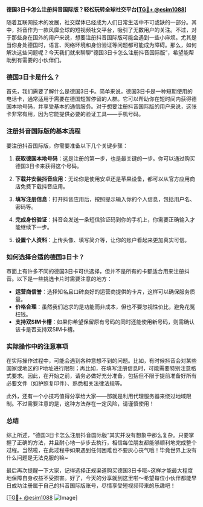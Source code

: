**德国3日卡怎么注册抖音国际版？轻松玩转全球社交平台[[TG💪+ @esim1088](https://t.me/s/esim1088)]**

随着互联网技术的发展，社交媒体已经成为人们日常生活中不可或缺的一部分。其中，抖音作为一款风靡全球的短视频社交平台，吸引了无数用户的关注。不过，对于那些身在国外的用户来说，想要注册抖音国际版可能会遇到一些小麻烦。尤其是当你身处德国时，语言、网络环境和身份验证等问题都可能成为障碍。那么，如何解决这些问题呢？今天我们就来聊聊“德国3日卡怎么注册抖音国际版”，希望能帮助到有需要的小伙伴们。

### 德国3日卡是什么？

首先，我们需要了解什么是德国3日卡。简单来说，德国3日卡是一种短期使用的电话卡，通常适用于需要在德国短暂停留的人群。它可以帮助你在短时间内获得德国本地号码，并享受基本的通信服务。对于想要注册抖音国际版的用户来说，这张卡非常有用，因为它能提供必要的验证工具——手机号码。

### 注册抖音国际版的基本流程

要注册抖音国际版，你需要准备以下几个关键步骤：

1. **获取德国本地号码**：这是注册的第一步，也是最关键的一步。你可以通过购买德国3日卡来获得这个号码。
   
2. **下载并安装抖音应用**：无论你是使用安卓还是苹果设备，都可以从官方应用商店免费下载抖音应用。
   
3. **填写注册信息**：打开抖音应用后，按照提示输入你的个人信息，包括用户名、密码等。

4. **完成身份验证**：抖音会发送一条短信验证码到你的手机上，你需要正确输入才能继续下一步。

5. **设置个人资料**：上传头像、填写简介等，让你的账户看起来更加真实可信。

### 如何选择合适的德国3日卡？

市面上有许多不同的德国3日卡可供选择，但并不是所有的卡都适合用来注册抖音。以下是一些挑选卡片时需要注意的地方：

- **运营商信誉**：选择知名且口碑良好的运营商提供的卡片，这样可以确保服务质量。
- **价格合理**：虽然我们追求的是功能而非成本，但也不要忽视性价比，避免花冤枉钱。
- **支持双SIM卡槽**：如果你希望保留原有号码的同时还能使用新号码，则需确认该卡是否支持双SIM卡槽。

### 实际操作中的注意事项

在实际操作过程中，可能会遇到各种意想不到的问题。比如，有时候抖音会对某些国家或地区的IP地址进行限制；再比如，在填写注册信息时，可能需要特别注意格式要求。因此，在开始之前，请务必做好充分准备，包括但不限于提前准备好所有必要文件（如护照复印件）、熟悉相关法律法规等。

此外，还有一个小技巧值得分享给大家——那就是利用代理服务器来绕过地域限制。不过需要注意的是，这种方法存在一定风险，请谨慎使用！

### 总结

综上所述，“德国3日卡怎么注册抖音国际版”其实并没有想象中那么复杂。只要掌握了正确的方法，并且耐心地一步步去执行，相信每位朋友都能够顺利地完成整个过程。当然啦，在此过程中如果遇到任何困难也不要灰心丧气哦！毕竟世界上没有什么问题是无法克服的嘛~

最后再次提醒一下大家，记得选择正规渠道购买德国3日卡哦~这样才能最大程度地保障自身权益不受损害。好了，今天的分享就到这里啦～希望每位小伙伴都能早日成功注册属于自己的抖音国际版账号，尽情享受短视频带来的乐趣吧！

[[TG💪+ @esim1088](https://t.me/s/esim1088) ![Image](https://i.postimg.cc/4NQfJmqS/Snipaste-2025-05-13-00-14-12.png)]